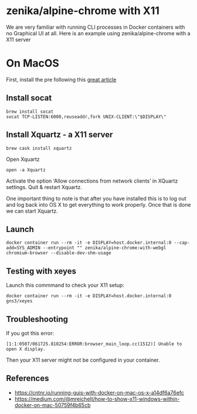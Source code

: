 # zenika/alpine-chrome with X11

We are very familiar with running CLI processes in Docker containers with no Graphical UI at all.
Here is an example using zenika/alpine-chrome with a X11 server

# On MacOS

First, install the pre following this [great article](https://cntnr.io/running-guis-with-docker-on-mac-os-x-a14df6a76efc)

## Install socat

```
brew install socat
socat TCP-LISTEN:6000,reuseaddr,fork UNIX-CLIENT:\"$DISPLAY\"
```

## Install Xquartz - a X11 server

```
brew cask install xquartz
```

Open Xquartz

```
open -a Xquartz
```

Activate the option ‘Allow connections from network clients’ in XQuartz settings.
Quit & restart Xquartz.

One important thing to note is that after you have installed this is to log out and log back into OS X to get everything to work properly. Once that is done we can start Xquartz.

## Launch

```
docker container run --rm -it -e DISPLAY=host.docker.internal:0 --cap-add=SYS_ADMIN --entrypoint "" zenika/alpine-chrome:with-webgl chromium-browser --disable-dev-shm-usage
```

## Testing with xeyes

Launch this commmand to check your X11 setup:

```
docker container run --rm -it -e DISPLAY=host.docker.internal:0 gns3/xeyes
```

## Troubleshooting

If you got this error:

```
[1:1:0507/061725.810254:ERROR:browser_main_loop.cc(1512)] Unable to open X display.
```

Then your X11 server might not be configured in your container.

## References

- https://cntnr.io/running-guis-with-docker-on-mac-os-x-a14df6a76efc
- https://medium.com/@mreichelt/how-to-show-x11-windows-within-docker-on-mac-50759f4b65cb
